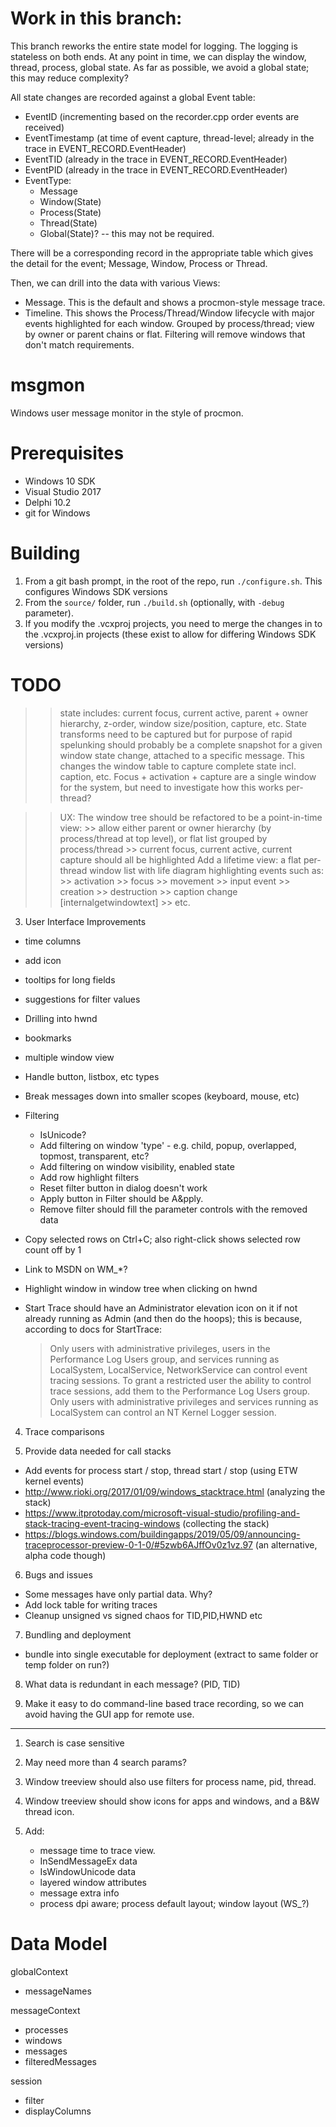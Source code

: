 # Work in this branch:

This branch reworks the entire state model for logging. The logging is stateless on both ends. At any point in time, we can display the window, thread, process, global state. As far as possible, we avoid a global state; this may reduce complexity?

All state changes are recorded against a global Event table:

* EventID (incrementing based on the recorder.cpp order events are received)
* EventTimestamp (at time of event capture, thread-level; already in the trace in EVENT_RECORD.EventHeader)
* EventTID (already in the trace in EVENT_RECORD.EventHeader)
* EventPID (already in the trace in EVENT_RECORD.EventHeader)
* EventType:
  - Message
  - Window(State)
  - Process(State)
  - Thread(State)
  - Global(State)? -- this may not be required.

There will be a corresponding record in the appropriate table which gives the detail for the event; Message, Window, Process or Thread.

Then, we can drill into the data with various Views:
  * Message. This is the default and shows a procmon-style message trace.
  * Timeline. This shows the Process/Thread/Window lifecycle with major events highlighted for each window. Grouped by process/thread; view by owner or parent chains or flat. Filtering will remove windows that don't match requirements.



# msgmon

Windows user message monitor in the style of procmon.

# Prerequisites

* Windows 10 SDK
* Visual Studio 2017
* Delphi 10.2
* git for Windows

# Building

1. From a git bash prompt, in the root of the repo, run `./configure.sh`. This configures Windows SDK versions
2. From the `source/` folder, run `./build.sh` (optionally, with `-debug` parameter).
3. If you modify the .vcxproj projects, you need to merge the changes in to the .vcxproj.in projects (these exist to allow for differing Windows SDK versions)

# TODO

>> state includes: current focus, current active, parent + owner hierarchy, z-order, window size/position, capture, etc. State transforms need to be captured
>> but for purpose of rapid spelunking should probably be a complete snapshot for a given window state change, attached to a specific message. This changes the
>> window table to capture complete state incl. caption, etc. Focus + activation + capture are a single window for the system, but need to investigate how this
>> works per-thread?

>> UX: The window tree should be refactored to be a point-in-time view:
    >> allow either parent or owner hierarchy (by process/thread at top level), or flat list grouped by process/thread
	>> current focus, current active, current capture should all be highlighted
>> Add a lifetime view: a flat per-thread window list with life diagram highlighting events such as:
    >> activation
	>> focus
	>> movement
	>> input event
	>> creation
	>> destruction
	>> caption change [internalgetwindowtext]
	>> etc.

3. User Interface Improvements
  - time columns
  - add icon
  - tooltips for long fields
  - suggestions for filter values
  - Drilling into hwnd
  - bookmarks
  - multiple window view
  - Handle button, listbox, etc types
  - Break messages down into smaller scopes (keyboard, mouse, etc)
  - Filtering
    - IsUnicode?
    - Add filtering on window 'type' - e.g. child, popup, overlapped, topmost, transparent, etc?
    - Add filtering on window visibility, enabled state
    - Add row highlight filters
    - Reset filter button in dialog doesn't work
    - Apply button in Filter should be A&pply.
    - Remove filter should fill the parameter controls with the removed data
  - Copy selected rows on Ctrl+C; also right-click shows selected row count off by 1
  - Link to MSDN on WM_*?
  - Highlight window in window tree when clicking on hwnd
  - Start Trace should have an Administrator elevation icon on it if not already running as Admin (and then do the hoops);
    this is because, according to docs for StartTrace:

      > Only users with administrative privileges, users in the Performance Log Users group, and services running as
      > LocalSystem, LocalService, NetworkService can control event tracing sessions. To grant a restricted user the
      > ability to control trace sessions, add them to the Performance Log Users group. Only users with
      > administrative privileges and services running as LocalSystem can control an NT Kernel Logger session.

4. Trace comparisons

5. Provide data needed for call stacks
  - Add events for process start / stop, thread start / stop (using ETW kernel events)
  - http://www.rioki.org/2017/01/09/windows_stacktrace.html (analyzing the stack)
  - https://www.itprotoday.com/microsoft-visual-studio/profiling-and-stack-tracing-event-tracing-windows (collecting the stack)
  - https://blogs.windows.com/buildingapps/2019/05/09/announcing-traceprocessor-preview-0-1-0/#5zwb6AJffOv0z1vz.97 (an alternative, alpha code though)

6. Bugs and issues
  - Some messages have only partial data. Why?
  - Add lock table for writing traces
  - Cleanup unsigned vs signed chaos for TID,PID,HWND etc

7. Bundling and deployment
  - bundle into single executable for deployment (extract to same folder or temp folder on run?)

8. What data is redundant in each message? (PID, TID)

9. Make it easy to do command-line based trace recording, so we can avoid having the GUI app for remote use.

***
1. Search is case sensitive
3. May need more than 4 search params?
5. Window treeview should also use filters for process name, pid, thread.
6. Window treeview should show icons for apps and windows, and a B&W thread icon.

9. Add:
   * message time to trace view.
   * InSendMessageEx data
   * IsWindowUnicode data
   * layered window attributes
   * message extra info
   * process dpi aware; process default layout; window layout (WS_?)



# Data Model

 globalContext
  - messageNames

 messageContext
   - processes
   - windows
   - messages
   - filteredMessages

 session
   - filter
   - displayColumns

